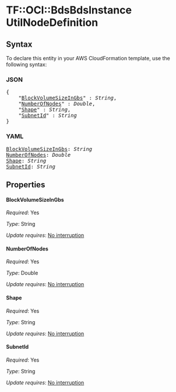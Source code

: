 # TF::OCI::BdsBdsInstance UtilNodeDefinition

## Syntax

To declare this entity in your AWS CloudFormation template, use the following syntax:

### JSON

<pre>
{
    "<a href="#blockvolumesizeingbs" title="BlockVolumeSizeInGbs">BlockVolumeSizeInGbs</a>" : <i>String</i>,
    "<a href="#numberofnodes" title="NumberOfNodes">NumberOfNodes</a>" : <i>Double</i>,
    "<a href="#shape" title="Shape">Shape</a>" : <i>String</i>,
    "<a href="#subnetid" title="SubnetId">SubnetId</a>" : <i>String</i>
}
</pre>

### YAML

<pre>
<a href="#blockvolumesizeingbs" title="BlockVolumeSizeInGbs">BlockVolumeSizeInGbs</a>: <i>String</i>
<a href="#numberofnodes" title="NumberOfNodes">NumberOfNodes</a>: <i>Double</i>
<a href="#shape" title="Shape">Shape</a>: <i>String</i>
<a href="#subnetid" title="SubnetId">SubnetId</a>: <i>String</i>
</pre>

## Properties

#### BlockVolumeSizeInGbs

_Required_: Yes

_Type_: String

_Update requires_: [No interruption](https://docs.aws.amazon.com/AWSCloudFormation/latest/UserGuide/using-cfn-updating-stacks-update-behaviors.html#update-no-interrupt)

#### NumberOfNodes

_Required_: Yes

_Type_: Double

_Update requires_: [No interruption](https://docs.aws.amazon.com/AWSCloudFormation/latest/UserGuide/using-cfn-updating-stacks-update-behaviors.html#update-no-interrupt)

#### Shape

_Required_: Yes

_Type_: String

_Update requires_: [No interruption](https://docs.aws.amazon.com/AWSCloudFormation/latest/UserGuide/using-cfn-updating-stacks-update-behaviors.html#update-no-interrupt)

#### SubnetId

_Required_: Yes

_Type_: String

_Update requires_: [No interruption](https://docs.aws.amazon.com/AWSCloudFormation/latest/UserGuide/using-cfn-updating-stacks-update-behaviors.html#update-no-interrupt)

